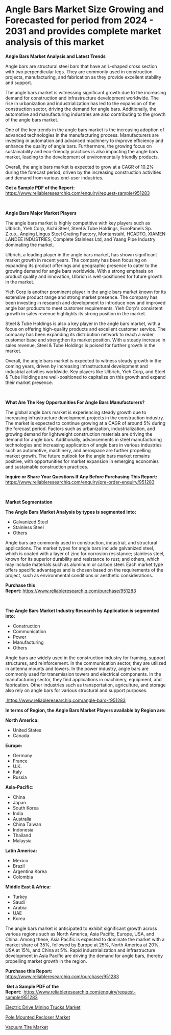 <p><h1>Angle Bars Market Size Growing and Forecasted for period from 2024 - 2031 and provides complete market analysis of this market</h1></p><p><strong>Angle Bars Market Analysis and Latest Trends</strong></p>
<p><p>Angle bars are structural steel bars that have an L-shaped cross section with two perpendicular legs. They are commonly used in construction projects, manufacturing, and fabrication as they provide excellent stability and support.</p><p>The angle bars market is witnessing significant growth due to the increasing demand for construction and infrastructure development worldwide. The rise in urbanization and industrialization has led to the expansion of the construction sector, driving the demand for angle bars. Additionally, the automotive and manufacturing industries are also contributing to the growth of the angle bars market.</p><p>One of the key trends in the angle bars market is the increasing adoption of advanced technologies in the manufacturing process. Manufacturers are investing in automation and advanced machinery to improve efficiency and enhance the quality of angle bars. Furthermore, the growing focus on sustainability and eco-friendly practices is also impacting the angle bars market, leading to the development of environmentally friendly products.</p><p>Overall, the angle bars market is expected to grow at a CAGR of 10.2% during the forecast period, driven by the increasing construction activities and demand from various end-user industries.</p></p>
<p><strong>Get a Sample PDF of the Report:&nbsp;</strong> <a href="https://www.reliableresearchiq.com/enquiry/request-sample/951283">https://www.reliableresearchiq.com/enquiry/request-sample/951283</a></p>
<p>&nbsp;</p>
<p><strong>Angle Bars Major Market Players</strong></p>
<p><p>The angle bars market is highly competitive with key players such as Ulbrich, Yieh Corp, Aichi Steel, Steel & Tube Holdings, EuroPanels Sp. Z.o.o., Anping Lingus Steel Grating Factory, Montanstahl, HCADTO, XIAMEN LANDEE INDUSTRIES, Complete Stainless Ltd, and Yaang Pipe Industry dominating the market. </p><p>Ulbrich, a leading player in the angle bars market, has shown significant market growth in recent years. The company has been focusing on expanding its product offerings and geographic presence to cater to the growing demand for angle bars worldwide. With a strong emphasis on product quality and innovation, Ulbrich is well-positioned for future growth in the market.</p><p>Yieh Corp is another prominent player in the angle bars market known for its extensive product range and strong market presence. The company has been investing in research and development to introduce new and improved angle bar products to meet customer requirements. Yieh Corp's consistent growth in sales revenue highlights its strong position in the market.</p><p>Steel & Tube Holdings is also a key player in the angle bars market, with a focus on offering high-quality products and excellent customer service. The company has been expanding its distribution network to reach a wider customer base and strengthen its market position. With a steady increase in sales revenue, Steel & Tube Holdings is poised for further growth in the market.</p><p>Overall, the angle bars market is expected to witness steady growth in the coming years, driven by increasing infrastructural development and industrial activities worldwide. Key players like Ulbrich, Yieh Corp, and Steel & Tube Holdings are well-positioned to capitalize on this growth and expand their market presence.</p></p>
<p>&nbsp;</p>
<p><strong>What Are The Key Opportunities For Angle Bars Manufacturers?</strong></p>
<p><p>The global angle bars market is experiencing steady growth due to increasing infrastructure development projects in the construction industry. The market is expected to continue growing at a CAGR of around 5% during the forecast period. Factors such as urbanization, industrialization, and growing demand for lightweight construction materials are driving the demand for angle bars. Additionally, advancements in steel manufacturing technologies and increasing application of angle bars in various industries such as automotive, machinery, and aerospace are further propelling market growth. The future outlook for the angle bars market remains positive, with opportunities for market expansion in emerging economies and sustainable construction practices.</p></p>
<p><strong>Inquire or Share Your Questions If Any Before Purchasing This Report:</strong> <a href="https://www.reliableresearchiq.com/enquiry/pre-order-enquiry/951283">https://www.reliableresearchiq.com/enquiry/pre-order-enquiry/951283</a></p>
<p>&nbsp;</p>
<p><strong>Market Segmentation</strong></p>
<p><strong>The Angle Bars Market Analysis by types is segmented into:</strong></p>
<p><ul><li>Galvanized Steel</li><li>Stainless Steel</li><li>Others</li></ul></p>
<p><p>Angle bars are commonly used in construction, industrial, and structural applications. The market types for angle bars include galvanized steel, which is coated with a layer of zinc for corrosion resistance; stainless steel, known for its superior durability and resistance to rust; and others, which may include materials such as aluminum or carbon steel. Each market type offers specific advantages and is chosen based on the requirements of the project, such as environmental conditions or aesthetic considerations.</p></p>
<p><strong>Purchase this Report:&nbsp;</strong><a href="https://www.reliableresearchiq.com/purchase/951283">https://www.reliableresearchiq.com/purchase/951283</a></p>
<p>&nbsp;</p>
<p><strong>The Angle Bars Market Industry Research by Application is segmented into:</strong></p>
<p><ul><li>Construction</li><li>Communication</li><li>Power</li><li>Manufacturing</li><li>Others</li></ul></p>
<p><p>Angle bars are widely used in the construction industry for framing, support structures, and reinforcement. In the communication sector, they are utilized in antenna mounts and towers. In the power industry, angle bars are commonly used for transmission towers and electrical components. In the manufacturing sector, they find applications in machinery, equipment, and fabrication. Other industries such as transportation, agriculture, and storage also rely on angle bars for various structural and support purposes.</p></p>
<p><a href="https://www.reliableresearchiq.com/angle-bars-r951283">&nbsp;https://www.reliableresearchiq.com/angle-bars-r951283</a></p>
<p><strong>In terms of Region, the Angle Bars Market Players available by Region are:</strong></p>
<p>
    <p> <strong> North America: </strong>
        <ul>
            <li>United States</li>
            <li>Canada</li>
        </ul>
        </p> 
    <p> <strong> Europe: </strong>
        <ul>
            <li>Germany</li>
            <li>France</li>
            <li>U.K.</li>
            <li>Italy</li>
            <li>Russia</li>
        </ul>
        </p> 
    <p> <strong> Asia-Pacific: </strong>
        <ul>
            <li>China</li>
            <li>Japan</li>
            <li>South Korea</li>
            <li>India</li>
            <li>Australia</li>
            <li>China Taiwan</li>
            <li>Indonesia</li>
            <li>Thailand</li>
            <li>Malaysia</li>
        </ul>
        </p> 
    <p> <strong> Latin America: </strong>
        <ul>
            <li>Mexico</li>
            <li>Brazil</li>
            <li>Argentina Korea</li>
            <li>Colombia</li>
        </ul>
        </p> 
    <p> <strong> Middle East & Africa: </strong>
        <ul>
            <li>Turkey</li>
            <li>Saudi</li>
            <li>Arabia</li>
            <li>UAE</li>
            <li>Korea</li>
        </ul>
    </p>
    </p>
<p><p>The angle bars market is anticipated to exhibit significant growth across various regions such as North America, Asia Pacific, Europe, USA, and China. Among these, Asia Pacific is expected to dominate the market with a market share of 35%, followed by Europe at 25%, North America at 20%, USA at 15%, and China at 5%. Rapid industrialization and infrastructure development in Asia Pacific are driving the demand for angle bars, thereby propelling market growth in the region.</p></p>
<p><strong>Purchase this Report: </strong><a href="https://www.reliableresearchiq.com/purchase/951283">https://www.reliableresearchiq.com/purchase/951283</a></p>
<p>&nbsp;<strong>Get a Sample PDF of the Report:&nbsp;&nbsp;</strong><a href="https://www.reliableresearchiq.com/enquiry/request-sample/951283">https://www.reliableresearchiq.com/enquiry/request-sample/951283</a></p>
<p><strong></strong></p>
<p><p><a href="https://medium.com/@gabrieluffman5656/global-electric-drive-mining-trucks-market-trends-insights-into-growth-opportunities-and-cb5cfd6722bd">Electric Drive Mining Trucks Market</a></p><p><a href="https://github.com/HowardDelgaXXfnf/Market-Research-Report-List-1/blob/main/pole-mounted-recloser-market.md">Pole Mounted Recloser Market</a></p><p><a href="https://medium.com/@jayrussel94/vacuum-tire-market-share-size-trends-industry-analysis-report-by-application-bc8ad669f3ea">Vacuum Tire Market</a></p></p>